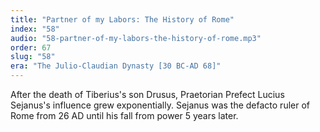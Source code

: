 ```yaml
---
title: "Partner of my Labors: The History of Rome"
index: "58"
audio: "58-partner-of-my-labors-the-history-of-rome.mp3"
order: 67
slug: "58"
era: "The Julio-Claudian Dynasty [30 BC-AD 68]"
---
```


After the death of Tiberius's son Drusus, Praetorian Prefect Lucius Sejanus's influence grew exponentially. Sejanus was the defacto ruler of Rome from 26 AD until his fall from power 5 years later.


